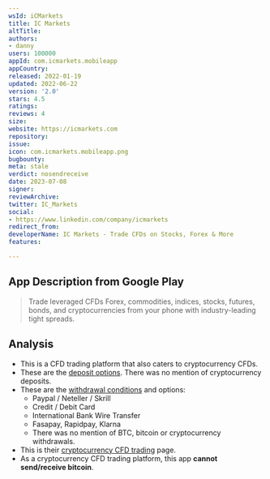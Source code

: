 ```yaml
---
wsId: iCMarkets
title: IC Markets
altTitle: 
authors:
- danny
users: 100000
appId: com.icmarkets.mobileapp
appCountry: 
released: 2022-01-19
updated: 2022-06-22
version: '2.0'
stars: 4.5
ratings: 
reviews: 4
size: 
website: https://icmarkets.com
repository: 
issue: 
icon: com.icmarkets.mobileapp.png
bugbounty: 
meta: stale
verdict: nosendreceive
date: 2023-07-08
signer: 
reviewArchive: 
twitter: IC_Markets
social:
- https://www.linkedin.com/company/icmarkets
redirect_from: 
developerName: IC Markets - Trade CFDs on Stocks, Forex & More
features: 

---
```


## App Description from Google Play

> Trade leveraged CFDs Forex, commodities, indices, stocks, futures, bonds, and cryptocurrencies from your phone with industry-leading tight spreads.

## Analysis

- This is a CFD trading platform that also caters to cryptocurrency CFDs.
- These are the [deposit options](https://www.icmarkets.com/global/en/trading-accounts/funding). There was no mention of cryptocurrency deposits.
- These are the [withdrawal conditions](https://www.icmarkets.com/global/en/trading-accounts/withdrawal) and options:
  - Paypal / Neteller / Skrill
  - Credit / Debit Card
  - International Bank Wire Transfer
  - Fasapay, Rapidpay, Klarna
  - There was no mention of BTC, bitcoin or cryptocurrency withdrawals.
- This is their [cryptocurrency CFD trading](https://www.icmarkets.com/global/en/trading-markets/digitalcurrency) page.
- As a cryptocurrency CFD trading platform, this app **cannot send/receive bitcoin**.
